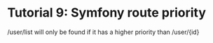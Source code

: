 # Tutorial 9: Symfony route priority

/user/list will only be found if it has a higher priority than /user/{id}